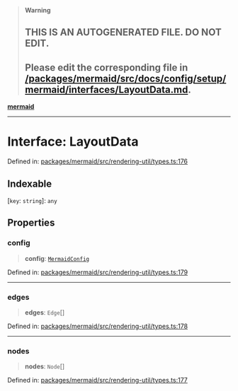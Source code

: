 > **Warning**
>
> ## THIS IS AN AUTOGENERATED FILE. DO NOT EDIT.
>
> ## Please edit the corresponding file in [/packages/mermaid/src/docs/config/setup/mermaid/interfaces/LayoutData.md](../../../../../packages/mermaid/src/docs/config/setup/mermaid/interfaces/LayoutData.md).

[**mermaid**](../../README.md)

---

# Interface: LayoutData

Defined in: [packages/mermaid/src/rendering-util/types.ts:176](https://github.com/mermaid-js/mermaid/blob/master/packages/mermaid/src/rendering-util/types.ts#L176)

## Indexable

\[`key`: `string`]: `any`

## Properties

### config

> **config**: [`MermaidConfig`](MermaidConfig.md)

Defined in: [packages/mermaid/src/rendering-util/types.ts:179](https://github.com/mermaid-js/mermaid/blob/master/packages/mermaid/src/rendering-util/types.ts#L179)

---

### edges

> **edges**: `Edge`\[]

Defined in: [packages/mermaid/src/rendering-util/types.ts:178](https://github.com/mermaid-js/mermaid/blob/master/packages/mermaid/src/rendering-util/types.ts#L178)

---

### nodes

> **nodes**: `Node`\[]

Defined in: [packages/mermaid/src/rendering-util/types.ts:177](https://github.com/mermaid-js/mermaid/blob/master/packages/mermaid/src/rendering-util/types.ts#L177)
